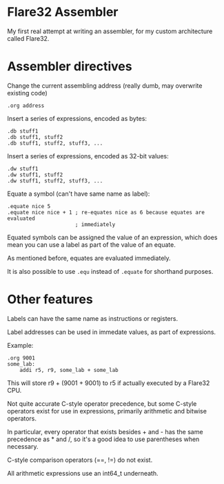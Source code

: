 # Flare32 Assembler
My first real attempt at writing an assembler, for my custom architecture
called Flare32.


# Assembler directives
Change the current assembling address (really dumb, may overwrite existing
code)
```
.org address
```



Insert a series of expressions, encoded as bytes:
```
.db stuff1
.db stuff1, stuff2
.db stuff1, stuff2, stuff3, ...
```


Insert a series of expressions, encoded as 32-bit values:
```
.dw stuff1
.dw stuff1, stuff2
.dw stuff1, stuff2, stuff3, ...
```


Equate a symbol (can't have same name as label):
```
.equate nice 5
.equate nice nice + 1 ; re-equates nice as 6 because equates are evaluated
                      ; immediately
```
Equated symbols can be assigned the value of an expression, which does mean
you can use a label as part of the value of an equate.

As mentioned before, equates are evaluated immediately.

It is also possible to use ```.equ``` instead of ```.equate``` for
shorthand purposes.



# Other features
Labels can have the same name as instructions or registers.

Label addresses can be used in immedate values, as part of expressions.

Example:
```
.org 9001
some_lab:
    addi r5, r9, some_lab + some_lab
```

This will store r9 + (9001 + 9001) to r5 if actually executed by a Flare32
CPU.





Not quite accurate C-style operator precedence, but some C-style operators
exist for use in expressions, primarily arithmetic and bitwise operators.

In particular, every operator that exists besides + and - has the same
precedence as * and /, so it's a good idea to use parentheses when
necessary.

C-style comparison operators (==, !=) do not exist.




All arithmetic expressions use an int64\_t underneath.
